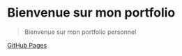 # Bienvenue sur mon portfolio
> Bienvenue sur mon portfolio personnel 

[GitHub Pages](https://georges-lucas.github.io/portfolio/)